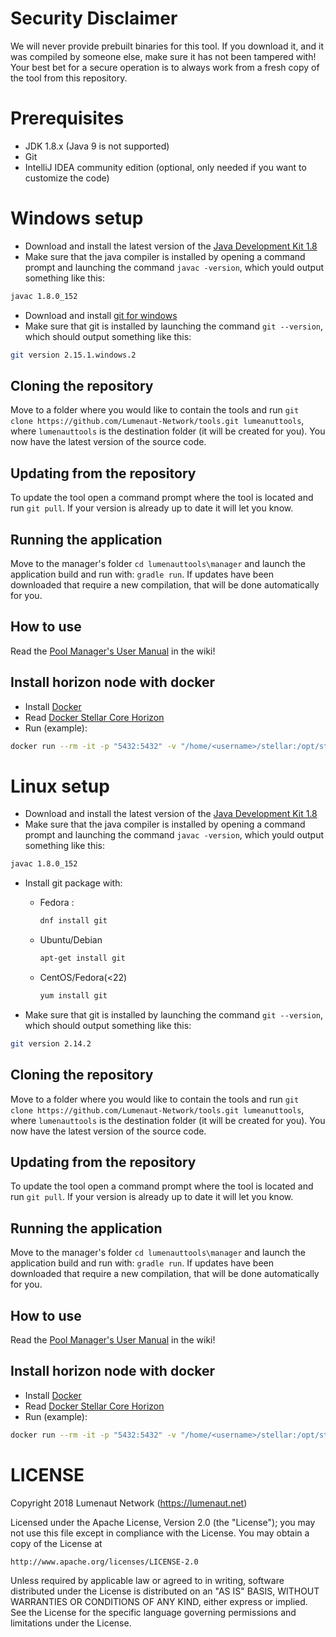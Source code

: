 # Security Disclaimer
We will never provide prebuilt binaries for this tool. If you download it, and it was compiled by someone else, make sure
it has not been tampered with! Your best bet for a secure operation is to always work from a fresh copy of the tool from 
this repository.

# Prerequisites
* JDK 1.8.x (Java 9 is not supported)
* Git
* IntelliJ IDEA community edition (optional, only needed if you want to customize the code)

# Windows setup
* Download and install the latest version of the [Java Development Kit 1.8](http://www.oracle.com/technetwork/java/javase/downloads/jdk8-downloads-2133151.html)
* Make sure that the java compiler is installed by opening a command prompt and launching the command `javac -version`, 
which yould output something like this:
```bash
javac 1.8.0_152
```
* Download and install [git for windows](http://gitforwindows.org/)
* Make sure that git is installed by launching the command `git --version`, which should output something like this:
```bash
git version 2.15.1.windows.2
``` 

## Cloning the repository
Move to a folder where you would like to contain the tools and run `git clone https://github.com/Lumenaut-Network/tools.git lumeanuttools`, 
where `lumenauttools` is the destination folder (it will be created for you). You now have the latest version of the source 
code.

## Updating from the repository
To update the tool open a command prompt where the tool is located and run `git pull`. If your version is already up to date 
it will let you know.

## Running the application
Move to the manager's folder `cd lumenauttools\manager` and launch the application build and run with: `gradle run`. If updates have been 
downloaded that require a new compilation, that will be done automatically for you.

## How to use
Read the [Pool Manager's User Manual](https://github.com/Lumenaut-Network/tools/wiki/Pool-Manager) in the wiki!

## Install horizon node with docker
* Install [Docker](https://docs.docker.com/engine/installation/)
* Read [Docker Stellar Core Horizon](https://github.com/stellar/docker-stellar-core-horizon)
* Run (example):
```bash
docker run --rm -it -p "5432:5432" -v "/home/<username>/stellar:/opt/stellar" --name stellar stellar/quickstart --testnet
```

# Linux setup
* Download and install the latest version of the [Java Development Kit 1.8](http://www.oracle.com/technetwork/java/javase/downloads/jdk8-downloads-2133151.html)
* Make sure that the java compiler is installed by opening a command prompt and launching the command `javac -version`, 
which yould output something like this:
```bash
javac 1.8.0_152
```
* Install git package with:
    * Fedora :
        
        ```bash
        dnf install git
        ```
    * Ubuntu/Debian
    
        ```bash
        apt-get install git
        ```
    * CentOS/Fedora(<22)
        
        ```bash
        yum install git
        ```
* Make sure that git is installed by launching the command `git --version`, which should output something like this:
```bash
git version 2.14.2
``` 
## Cloning the repository
Move to a folder where you would like to contain the tools and run `git clone https://github.com/Lumenaut-Network/tools.git lumeanuttools`, 
where `lumenauttools` is the destination folder (it will be created for you). You now have the latest version of the source 
code.

## Updating from the repository
To update the tool open a command prompt where the tool is located and run `git pull`. If your version is already up to date 
it will let you know.

## Running the application
Move to the manager's folder `cd lumenauttools\manager` and launch the application build and run with: `gradle run`. If updates have been 
downloaded that require a new compilation, that will be done automatically for you.

## How to use
Read the [Pool Manager's User Manual](https://github.com/Lumenaut-Network/tools/wiki/Pool-Manager) in the wiki!

## Install horizon node with docker
* Install [Docker](https://docs.docker.com/engine/installation/)
* Read [Docker Stellar Core Horizon](https://github.com/stellar/docker-stellar-core-horizon)
* Run (example):
```bash
docker run --rm -it -p "5432:5432" -v "/home/<username>/stellar:/opt/stellar" --name stellar stellar/quickstart --testnet
```

# LICENSE
Copyright 2018 Lumenaut Network (https://lumenaut.net)

Licensed under the Apache License, Version 2.0 (the "License");
you may not use this file except in compliance with the License.
You may obtain a copy of the License at

    http://www.apache.org/licenses/LICENSE-2.0

Unless required by applicable law or agreed to in writing, software
distributed under the License is distributed on an "AS IS" BASIS,
WITHOUT WARRANTIES OR CONDITIONS OF ANY KIND, either express or implied.
See the License for the specific language governing permissions and
limitations under the License.

